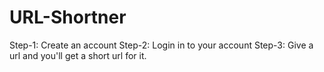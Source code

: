 # URL-Shortner
Step-1: Create an account
Step-2: Login in to your account
Step-3: Give a url and you'll get a short url for it.
